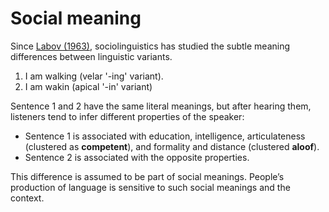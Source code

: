 # Social meaning 

Since [Labov (1963)](https://www.tandfonline.com/doi/pdf/10.1080/00437956.1963.11659799), sociolinguistics has studied the subtle meaning differences between linguistic variants. 

1. I am walking (velar '-ing' variant).
2. I am wakin  (apical '-in' variant)

Sentence 1 and 2 have the same literal meanings, but after hearing them, listeners tend to infer different properties of the speaker:

- Sentence 1 is associated with education, intelligence, articulateness (clustered as **competent**),  and formality and distance (clustered **aloof**).
- Sentence 2 is associated with the opposite properties. 

This difference is assumed to be part of social meanings. People’s production of language is sensitive to such social meanings and the context.

